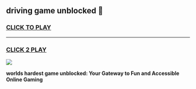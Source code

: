 
## driving game unblocked 👋
<h3>
<a href="https://premium.freeplayer.one?title=driving_game_unblocked&ref=13F">CLICK TO PLAY</a></h3>
<hr>

<h3>
<a href="https://premium.freeplayer.one?title=driving_game_unblocked&ref=13F">CLICK 2 PLAY</a>
  
</h3>

<a href="https://premium.freeplayer.one?title=driving_game_unblocked&ref=12F/"><img src="https://clearcache.store/games.png"></a>


**worlds hardest game unblocked: Your Gateway to Fun and Accessible Online Gaming**
